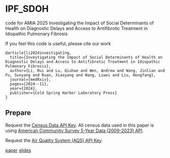 # IPF_SDOH
code for AMIA 2025 Investigating the Impact of Social Determinants of Health on Diagnostic Delays and Access to Antifibrotic Treatment in Idiopathic Pulmonary Fibrosis

If you feel this code is useful, please cite our work
```
@article{li2024investigating,
  title={Investigating the Impact of Social Determinants of Health on Diagnostic Delays and Access to Antifibrotic Treatment in Idiopathic Pulmonary Fibrosis},
  author={Li, Rui and Lu, Qiuhao and Wen, Andrew and Wang, Jinlian and Fu, Sunyang and Ruan, Xiaoyang and Wang, Liwei and Liu, Hongfang},
  journal={medRxiv},
  pages={2024--11},
  year={2024},
  publisher={Cold Spring Harbor Laboratory Press}
}
```
## Prepare
Request the [Census Data API Key](https://api.census.gov/data/key_signup.html).
All census data used in this paper is using [American Community Survey 5-Year Data (2009-2023) API](https://www.census.gov/data/developers/data-sets/acs-5year.html).

Request the [Air Quality System (AQS) API Key](https://aqs.epa.gov/aqsweb/documents/data_api.html#lists).



[paper](sdoh.pdf)
[slides](slides.pdf)

